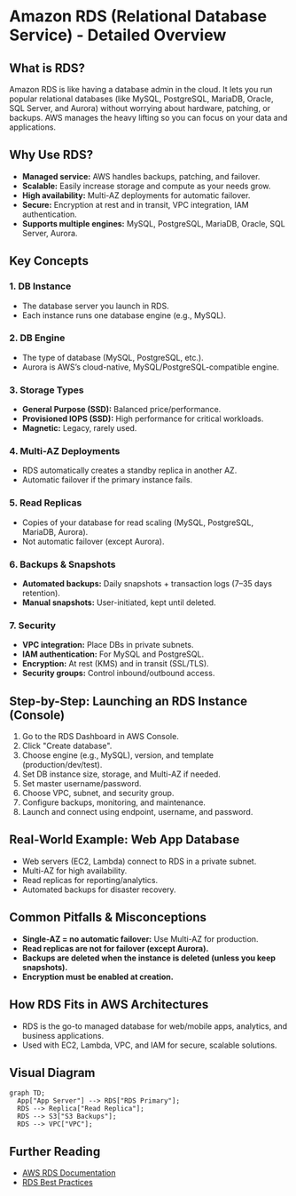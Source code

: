 # Amazon RDS (Relational Database Service) - Detailed Overview

## What is RDS?
Amazon RDS is like having a database admin in the cloud. It lets you run popular relational databases (like MySQL, PostgreSQL, MariaDB, Oracle, SQL Server, and Aurora) without worrying about hardware, patching, or backups. AWS manages the heavy lifting so you can focus on your data and applications.

## Why Use RDS?
- **Managed service:** AWS handles backups, patching, and failover.
- **Scalable:** Easily increase storage and compute as your needs grow.
- **High availability:** Multi-AZ deployments for automatic failover.
- **Secure:** Encryption at rest and in transit, VPC integration, IAM authentication.
- **Supports multiple engines:** MySQL, PostgreSQL, MariaDB, Oracle, SQL Server, Aurora.

## Key Concepts
### 1. **DB Instance**
- The database server you launch in RDS.
- Each instance runs one database engine (e.g., MySQL).

### 2. **DB Engine**
- The type of database (MySQL, PostgreSQL, etc.).
- Aurora is AWS’s cloud-native, MySQL/PostgreSQL-compatible engine.

### 3. **Storage Types**
- **General Purpose (SSD):** Balanced price/performance.
- **Provisioned IOPS (SSD):** High performance for critical workloads.
- **Magnetic:** Legacy, rarely used.

### 4. **Multi-AZ Deployments**
- RDS automatically creates a standby replica in another AZ.
- Automatic failover if the primary instance fails.

### 5. **Read Replicas**
- Copies of your database for read scaling (MySQL, PostgreSQL, MariaDB, Aurora).
- Not automatic failover (except Aurora).

### 6. **Backups & Snapshots**
- **Automated backups:** Daily snapshots + transaction logs (7–35 days retention).
- **Manual snapshots:** User-initiated, kept until deleted.

### 7. **Security**
- **VPC integration:** Place DBs in private subnets.
- **IAM authentication:** For MySQL and PostgreSQL.
- **Encryption:** At rest (KMS) and in transit (SSL/TLS).
- **Security groups:** Control inbound/outbound access.

## Step-by-Step: Launching an RDS Instance (Console)
1. Go to the RDS Dashboard in AWS Console.
2. Click "Create database".
3. Choose engine (e.g., MySQL), version, and template (production/dev/test).
4. Set DB instance size, storage, and Multi-AZ if needed.
5. Set master username/password.
6. Choose VPC, subnet, and security group.
7. Configure backups, monitoring, and maintenance.
8. Launch and connect using endpoint, username, and password.

## Real-World Example: Web App Database
- Web servers (EC2, Lambda) connect to RDS in a private subnet.
- Multi-AZ for high availability.
- Read replicas for reporting/analytics.
- Automated backups for disaster recovery.

## Common Pitfalls & Misconceptions
- **Single-AZ = no automatic failover:** Use Multi-AZ for production.
- **Read replicas are not for failover (except Aurora).**
- **Backups are deleted when the instance is deleted (unless you keep snapshots).**
- **Encryption must be enabled at creation.**

## How RDS Fits in AWS Architectures
- RDS is the go-to managed database for web/mobile apps, analytics, and business applications.
- Used with EC2, Lambda, VPC, and IAM for secure, scalable solutions.

## Visual Diagram
```mermaid
graph TD;
  App["App Server"] --> RDS["RDS Primary"];
  RDS --> Replica["Read Replica"];
  RDS --> S3["S3 Backups"];
  RDS --> VPC["VPC"];
```

## Further Reading
- [AWS RDS Documentation](https://docs.aws.amazon.com/rds/)
- [RDS Best Practices](https://docs.aws.amazon.com/AmazonRDS/latest/UserGuide/CHAP_BestPractices.html)
